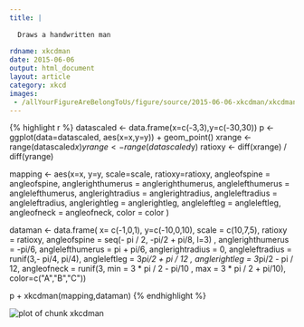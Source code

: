 ```yaml
---
title: |
  
  Draws a handwritten man
  
rdname: xkcdman
date: 2015-06-06
output: html_document
layout: article
category: xkcd
images:
 - /allYourFigureAreBelongToUs/figure/source/2015-06-06-xkcdman/xkcdman-1.png
---
```





{% highlight r %}
datascaled <- data.frame(x=c(-3,3),y=c(-30,30))
p <- ggplot(data=datascaled, aes(x=x,y=y)) + geom_point()
xrange <- range(datascaled$x)
yrange <- range(datascaled$y)
ratioxy <- diff(xrange) / diff(yrange)

mapping <- aes(x=x,
               y=y,
               scale=scale,
               ratioxy=ratioxy,
               angleofspine = angleofspine,
               anglerighthumerus = anglerighthumerus,
               anglelefthumerus = anglelefthumerus,
               anglerightradius = anglerightradius,
               angleleftradius = angleleftradius,
               anglerightleg =  anglerightleg,
               angleleftleg = angleleftleg,
               angleofneck = angleofneck,
               color = color )

dataman <- data.frame( x= c(-1,0,1), y=c(-10,0,10),
                  scale = c(10,7,5),
                  ratioxy = ratioxy,
                  angleofspine =  seq(- pi / 2, -pi/2 + pi/8, l=3) ,
                  anglerighthumerus = -pi/6,
                  anglelefthumerus = pi + pi/6,
                  anglerightradius = 0,
                  angleleftradius = runif(3,- pi/4, pi/4),
                  angleleftleg = 3*pi/2  + pi / 12 ,
                  anglerightleg = 3*pi/2  - pi / 12,
                  angleofneck = runif(3, min = 3 * pi / 2 - pi/10 , max = 3 * pi / 2 + pi/10),
                  color=c("A","B","C"))

p + xkcdman(mapping,dataman)
{% endhighlight %}

![plot of chunk xkcdman](/allYourFigureAreBelongToUs/figure/source/2015-06-06-xkcdman/xkcdman-1.png) 